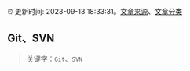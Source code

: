 :alarm_clock: 更新时间: 2023-09-13 18:33:31。[文章来源](/README.md)、[文章分类](/TAGS.md)

## Git、SVN


> 关键字：`Git`、`SVN`



